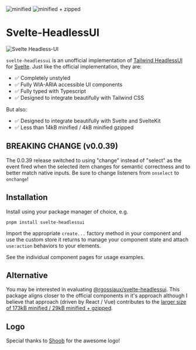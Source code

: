 ![minified](https://img.shields.io/bundlephobia/min/svelte-headlessui/0.0.25?style=for-the-badge)
![minified + zipped](https://img.shields.io/bundlephobia/minzip/svelte-headlessui/0.0.25?style=for-the-badge)

# Svelte-HeadlessUI

![Svelte Headless-UI](https://raw.githubusercontent.com/CaptainCodeman/svelte-headlessui/8e312a2fc243e811d5d9b50e78457e10f650df49/packages/lib/static/svelte-headlessui-solid-text.svg?sanitize=true)

`svelte-headlessui` is an unofficial implementation of [Tailwind HeadlessUI](https://headlessui.com/) for [Svelte](https://svelte.dev/). Just like the official implementation, they are:

- ✅ Completely unstyled
- ✅ Fully WIA-ARIA accessible UI components
- ✅ Fully typed with Typescript
- ✅ Designed to integrate beautifully with Tailwind CSS

But also:

- ✅ Designed to integrate beautifully with Svelte and SvelteKit
- ✅ Less than 14kB minified / 4kB minified gzipped

## BREAKING CHANGE (v0.0.39)

The 0.0.39 release switched to using "change" instead of "select" as the event fired when the selected item changes for semantic correctness and to better match native inputs. Be sure to change listeners from `onselect` to `onchange`!

## Installation

Install using your package manager of choice, e.g.

    pnpm install svelte-headlessui

Import the appropriate `create...` factory method in your component and use the custom store it returns to manage your component state and attach `use:action` behaviors to your elements.

See the individual component pages for usage examples.

## Alternative

You may be interested in evaluating [@rgossiaux/svelte-headlessui](https://svelte-headlessui.goss.io). This package aligns closer to the official components in it's approach although I believe that approach (driven by React / Vue) contributes to the [larger size of 173kB minified / 29kB minified + gzipped](https://bundlephobia.com/package/@rgossiaux/svelte-headlessui@1.0.2).

## Logo

Special thanks to [Shoob](https://github.com/hshoob) for the awesome logo!
